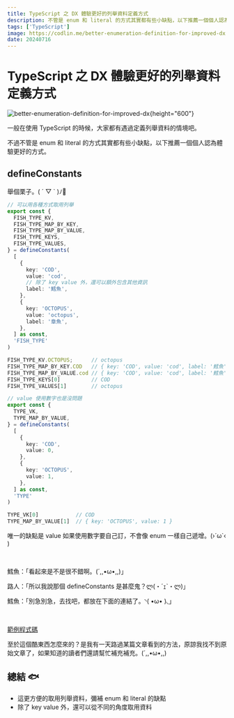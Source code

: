 ```yaml
---
title: TypeScript 之 DX 體驗更好的列舉資料定義方式
description: 不管是 enum 和 literal 的方式其實都有些小缺點，以下推薦一個個人認為體驗更好的方式
tags: ['TypeScript']
image: https://codlin.me/better-enumeration-definition-for-improved-dx.webp
date: 20240716
---
```


# TypeScript 之 DX 體驗更好的列舉資料定義方式

![better-enumeration-definition-for-improved-dx](/better-enumeration-definition-for-improved-dx.webp){height="600"}

一般在使用 TypeScript 的時候，大家都有遇過定義列舉資料的情境吧。

不過不管是 enum 和 literal 的方式其實都有些小缺點，以下推薦一個個人認為體驗更好的方式。

## defineConstants

舉個栗子。( ´ ▽ ` )ﾉ🌰

```ts
// 可以用各種方式取用列舉
export const {
  FISH_TYPE_KV,
  FISH_TYPE_MAP_BY_KEY,
  FISH_TYPE_MAP_BY_VALUE,
  FISH_TYPE_KEYS,
  FISH_TYPE_VALUES,
} = defineConstants(
  [
    {
      key: 'COD',
      value: 'cod',
      // 除了 key value 外，還可以額外包含其他資訊
      label: '鱈魚',
    },
    {
      key: 'OCTOPUS',
      value: 'octopus',
      label: '章魚',
    },
  ] as const,
  'FISH_TYPE'
)

FISH_TYPE_KV.OCTOPUS;      // octopus
FISH_TYPE_MAP_BY_KEY.COD   // { key: 'COD', value: 'cod', label: '鱈魚' },
FISH_TYPE_MAP_BY_VALUE.cod // { key: 'COD', value: 'cod', label: '鱈魚' },
FISH_TYPE_KEYS[0]          // COD
FISH_TYPE_VALUES[1]        // octopus

// value 使用數字也是沒問題
export const {
  TYPE_VK,
  TYPE_MAP_BY_VALUE,
} = defineConstants(
  [
    {
      key: 'COD',
      value: 0,
    },
    {
      key: 'OCTOPUS',
      value: 1,
    },
  ] as const,
  'TYPE'
)

TYPE_VK[0]            // COD
TYPE_MAP_BY_VALUE[1]  // { key: 'OCTOPUS', value: 1 }
```

唯一的缺點是 value 如果使用數字要自己訂，不會像 enum 一樣自己遞增。(›´ω`‹ )

<br>

鱈魚：「看起來是不是很不錯啊。(´,,•ω•,,)」

路人：「所以我說那個 defineConstants 是甚麼鬼？ლ(・´ｪ`・ლ)」

鱈魚：「別急別急，去找吧，都放在下面的連結了。◝( •ω• )◟」

<br>

[範例程式碼](https://www.typescriptlang.org/play/?#code/JYOwLgpgTgZghgYwgAgJICE4GcIBEIzIDeAUMsgNYQCeAXMgApQD2ADtGNQNI0DcZyAG5wANgFcI9LGCigA5sgA+yEGIC2AI2j8AviRKd2yACrMmbDtSYFgADwA8AOWQRbkEABMsyabJAKAXmQAcmCAPmQg51d3LxDg5AB+eOR6AAMAEiJHHQB9NP4DaiNTc3YoTnsBMssXNwhPb195ABoBaPrGnxl5SPi2iKDMolKWcs5rGDsnMJ0smorqHQL9QxRTHmose2NBkzrY7ygIOA9mEBFqZABtUBhoZABBFuQAOne7h-QAXQFkx4ODTipHI5GOp3Ol0oNHonygyC4-HIenIyXQ12CIgacjAAAtgt9AV0AAx-G5cX7kejXLgvd6vDY0bboMKU1IqCCCaACanfQprEzMABqogk212fWMRLi4LOFyutxA93hzzeHyVXzZ-2l3hBoNlkKuwnEkmQcIRSOQKKSyHRmOxeIJOuQpNR5LZ1NpaoZwtFEGZrJ5HK5UCD1z5q2K62YAGV5FjNgBZOCsHZ7KUxIG6gQG+XQuhmjXwxEka3JLjOhacTZkvVgk5yqE0miFhHfejGS3W+ggTncqnB7T6VysZgVZACxPQOQQVDgaA4BBgYDneyPPYAzNdc3GWvklugfPMQjGdsmZvUQndwdQflRwVJlNpyXO3NN82q+nmn5ku1Y-yOoSW5xK6NqmHG-gJjQyapuuQZTlAM5zpAUCLsuq7gfGECPrBEQAGQPtBT4smEYYRkUJSxlhIomjBz5BBmnTAjmDaGkIfqwkWFqlmSFbAd4VbcDQtYCPWEJ5herYUh2XZBr2IZyX2t6RpRNESHREoMa+rESR+dLqsqtparaGL-ji+JAUx3igckmGQRAakQHRcEDghSHzqhEBLiuIA7FR9mOc5+GCoFxFhKRA7hnelEQXIUHUI59H7PxxAseJUJUAW5olmJjZGhxhaGUKui8ZWYyWDWbp1sgb4KpsUlnsVAjXvJ-bsq1ykUdGmyJZpyVWTVOnvlxn4GZqv6mQ6FnOjZgqxfFiUueybmzh5aE+X583YTQi3BYyCV+vYJFkdF0ZbY5mxJYxhypblbGZZxhk5YN6X5Saj0PE1ZbIEKZUWIslU2tVtX7lch5Cmez0tUpikhqdIV+pdfXXVmL15Tcenet+xl-lNTopbNdlxQ5iM0GuEXLdOq0oetGH+cTF1k+uyAEaYjPUEd4UnfoAD0ABUfPIIAFK6AD2mgBfeoA05aAOhKgCQQYA5oqAJ3aZCC8rCK-YA9Gb5uxJrIIAIW6APCGgC4BoAQAyq6rgBZ2oAlf6AJfugDGaYA4zGAJmmgAYUYA6fqAAVKgBQcsg2DIAg5zSGbyCCwAAq4cBqKwWKq2ksdrFgCCyKwYCqzzPPIIA0gmAIAJgCdpoA8PqABx6gAeplbqsjmOYB+wHlcgoL5C4AAogAMqgQoNwASgAmrkiYN8YAASADyuC5FwQptMHoKNy3bddz3fdDyPQq0qr9fN63Hfd73A-Dz3jwMLk6Dd1wDedxPdfINPG9z9vi97wfR+5EKjxNwAqg359T+vs9bwvu-P2-BuMZVY6D6B4GwvYADC1c4DgCwAAClXjcJB5Ba6gnQQ9EIQ9e7BE-ug8gxoJD0GCLiZgagIC4JQaCEQcAtAiGIYAUO1ACyiZQye6CdB4NBGg-B+ZiExmbgAMVyAwVAkCuCvwYKwi+6DCGmmCDgEQMAAC0rBgAIAoGIVgUieHIBoXQ4hgArwMAGvK2j2GcMJL7f2IBpCcOCFfH+88d64GCKrAAlKndO2d85l1sKOccAp8AiGACGagU48TMA8H0NYx5L7f03o4u+AD34xmuKoTQ0AIyT1jmkZWPMSDl3HDAMQIBvLnGQOAqYUCYFwKqOQFGXQQYYGwHgAg4YJ7IA6DdZo-g+ihAGPAipWAOwvBABHf0rBEAQESPQRwrjbpV2sZXVgxwpi2D6KM8hWAJlIBtMMDZ4zJl5DSOyUIlpjhgDEFAEA8zyDXGGMsmwtgdAn07jGNIZ5BmvDUCmeB8DgCQDUHMgIER-kQDUK8TKrj2m3PuSsuwOgklAPefQT53zWC-NBYCyIIKAWvFkVC0SNxYWPOeUKZF5SCBYFeMcDwYgkCIJ4fAtFLxMVAoiPA6q6D6TMsJeg24uLMpnkxXiv00LQQ6AJTwogHDCWStBHcrIDzVkIq4OSz5NK6UQAZfgplKYWUArZcgDlvLQTcr1Sa25wrZFCoFTQMVyI5XoOlWKx1RLFVwqeYmfeh9j6nzVZS6lEBaX0pNbq1g+qwWGuNTo70PKY38rBRCmgNqwX2qtK61BMr0GuoVUQJV8KvUP27oi-1MAqUapDYy5lZoDXYqNZy017w406ITeC61sIAVpolWm51sqxW5vzU8l599S3lqDZq7V6Cw0RqxcC+tFrY3mvjcKwVHbU0mu7Sa3t2b+3EuVYW0dgbg1atDdW1ldbo06LNeGhdrak2XjXW20VG6M3ECzaCHNe74UtxjMYUd7TQG+xWshBcXl0K+UJQ2ySh5Rj-UqMEMeuCOmsg7MwHqh1diWmRCzG58r6owbMOVRY9hgjLyQ44FDCMTRIzCFhq0OGoP4eubB8YHMEOnxjORyj+1xS0cJaAgijGDzMcI3BtjiLOMvAo2eNmfpeN0YE7h25THBSCRI4Wn1o9T5cZk2hoiqZMP8YYya6DIm1PBA04-RFOnUOhQM3x9hxmeGmdU0R+DhabOEQOiaNMCmnP4JcyxywJGf3GE852fjAg+N6BIGnZAgB75UAKdyQtAAgKoAOi985GKFrLfJviK4LOkPMgRqAYz91yMYTuDAG6j3HgIYrpXyuVeq5Z31Z86slbKxVqr99NOIvafVzrTWtOvP6x1xr3WJNtFAUECpoAIDQMWbAsACCBDXEgyazBwRIHD1Yfg2RxD-YeF2+guLgATNMAGFyWtZHIEAGiagAYf8ACEJSXACyGTdwAoMqAGoVQAboqADW5e2gAoKJNXoiA9CQiAAkcwAWtnHatGKhtm3B6QOMIPBgr9JMmv2yEZgS42BiCwND8gwPQfBEAAdeUOxXvosd4KxNiBDBAG+NhuLj3EkHp116rY9XgI6RyjmMvAeFxax2AHHWAWdjbZz1x+LzXjbdwKCOLRBeEhBl0hjHwRDtIcJ8QyHCQZWs6Gy1p+L936vEO8geXiuts7ZeKr9XLxNfg6hzD0XDXxcvJScSQkMazfpxl87wbE2jdAOuAARk9-z9Ogvhe83TtdwA-vJCyLoAdW1AD6curQASTaAHlVQAMhm5b8ZXanNcBDi+Xu08XBu+uljARA+b1TlvarW06jbMIldW-RwVYk5PYdN4LMELnyPUf4+1kQ5AwfO8CEpwVsA7Tghs6Z-oYvXBrge693Ln3w8SBl+9VZwPIfPfm-h4j-vkmh+mmD1aIAA)

至於這個酷東西怎麼來的？是我有一天路過某篇文章看到的方法，原諒我找不到原始文章了，如果知道的讀者們還請幫忙補充補充。(´,,•ω•,,)

## 總結 🐟

- 這更方便的取用列舉資料，彌補 enum 和 literal 的缺點
- 除了 key value 外，還可以從不同的角度取用資料
